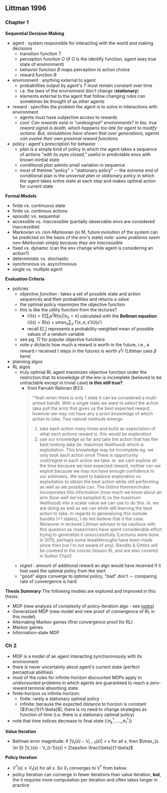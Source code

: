 ## Littman 1996

### Chapter 1
__Sequential Decision Making__
- agent : system responsible for interacting with the world and making decisions
    - transition function $T$
    - perception function $O$ (if $O$ is the identify function, agent sees true state of environment)
    - behavior function $B$ maps perception to action choice
    - reward function $R$
- environment : anything external to agent
    - probabilities output by agent's $T$ must remain constant over time
    - i.e. the laws of the environment don't change (__stationary__)
    - elements external to the agent that follow changing rules can sometimes be thought of as other agents
- reward : specifies the problem the agent is to solve in interactions with environment
    - agents must have subjective access to rewards
    - *cool: Can rewards exist in "undesigned" environments? In bio, true reward signal is death, which happens too late for agent to modify actions. But, simiulations have shown that over generations, agents can evolve their own proximal reward functions.*
- policy : agent's prescription for behavior
    - *plan* is a simple kind of policy in which the agent takes a sequence of actions "with its eyes closed," useful in predictable envs with known inintial state
    - *conditional plan* admits small variation in sequence
    - most of thetime "policy" = "stationary policy" -- the extreme end of conditional plan is the *universal plan* or *stationary policy* in which the agent takes entire state at each step and makes optimal action for current state

__Formal Models__
- finite vs. continuous state
- finite vs. continous actions
- episodic vs. sequential
- accessible vs. inaccessible (partially observable envs are considered inaccessible)
- Markovian vs. non-Markovian (in M, future evolution of the system can be predicted on the basis of the env's state)
    *note: some problems seem non-Markovian simply because they are inaccessible*
- fixed vs. dynamic (can the env change while agent is considering an action?)
- deterministic vs. stochastic 
- synchronous vs. asynchronous 
- single vs. multiple agent

__Evaluation Criteria__
- policies
    - *objective function* : takes a set of possible state and action sequences and their probabilities and returns a value
    - the optimal policy maximizes the objective function 
    - this is like the utility function from the lectures?  
        - $U(s) = E[\sum_t{\gamma^t R(s_t)} | s_0 = s]$ calculated with the __Bellman equation__ $U(s) = R(s) + \gamma \max_a \sum_{s'}{T(s, a, s') U(s')}$
        - recall $E[.]$ represents a probability-weighted mean of possible values of a random variable
    - see pg. 17 for popular objective functions 
    - note $\gamma$ dictacts how much a reward is worth in the future, i.e., a reward $r$ received $t$ steps in the futures is worth $\gamma^t r$ (Littman uses $\beta$ here)
- planning algos 
- RL algos
    - truly optimal RL agent maximizes objective function under the restriction that its knowledge of the env is incomplete (believed to be untractable except in trivial case) __is this still true?__ 
        - from Farrukh Rahman @23: 
        > "Yeah when there is only 1 state it can be considered a multi-armed bandit. With a single state we want to select the action (aka pull the arm) that gives us the best expected reward, however we may not have any a priori knowledge of which action to take.
        > Two natural methods emerge
        > 1. take each action many times and build an expectation of what each actions reward is. this would be exploration
        > 2. use our knowledge so far and take the action that has the best looking data (ie. maximize likelihood) which is exploitation. This knowledge may be incomplete eg. we only took each action once
        > There is opportunity cost/regret in each action we take. ie. we cant explore all the time because we lose expected reward, neither can we exploit because we may not have enough confidence in our estimates. We want to balance exploration vs exploitation to obtain the best action while still performing as well as we possible can.
        > The Gittins theorem/index incorporates this information (how much we know about an arm (how well we've sampled it) vs the maximum likelihood) into a scalar value we can use to do this. ie. we are doing as well as we can while still learning the best action to take.
        > In regards to generalizing this outside bandits (>1 states), I do not believe that it the case. Moreover in lectures Littman advises to be cautious with this question as researchers have spent considerable effort trying to generalize it unsuccessfully (Lectures were done in 2015, perhaps some breakthroughs have been made since then but I'm not aware of any).
        > Bandits & Gittins will be covered in the course (lesson 8), and are also covered in Sutton Chpt2.
    - *regret* : amount of additional reward an algo would have received if it had used the optimal policy from the start
    - "good" algos converge to optimal policy, "bad" don't -- comparing rate of convergence is hard

__Thesis Summary__
The following models are explored and improved in this thesis: 
- MDP (new analysis of complexity of policy-iteration algo - see [notes](../rendered/smoov_curlys_bogus_journey.pdf))
- Generalized MDP (new model and new proof of convergence of RL in this model)
- Alternating Markov games (first convergence proof for RL)
- Markov games
- Information-state MDP

### Ch 2
- MDP is a model of an agent interacting synchoronously with its environment
- there is never uncertainty about agent's current state (perfect perceptual abilities)
- most of the rules for infinite-horizon discounted MDPs apply to undiscounted problems in which agents are guaranteed to reach a zero-reward terminal absorbing state
- finite-horizon vs infinite-horizon: 
    - finite: rarely a stationary optimal policy
    - infinite: because the expected distance to horizon is constant ($\frac{1}{1-\beta}$), there is no need to change strategies as function of time (i.e. there is a stationary optimal policy)
- note that time indices decrease to final state ($\langle \pi_k^*, ... ,,\pi_1^*\rangle$)

__Value Iteration__
- Bellman error magnitude: if $|V_t(s) - V_{t-1}(s)| < \epsilon$ for all $s$, then $\max_{s \in S} |V_t(s) - V_{t-1}(s)| < 2\epsilon \frac{\beta}{1-\beta}$

__Policy Iteration__
- $V^*(s) \geq V_t(s)$ for all $s$. So $V_t$ converges to $V^*$ from below. 
- policy iteration can converge in fewer iterations than value iteration, __but__, the it requires more computation per iteration and often takes longer in practice

